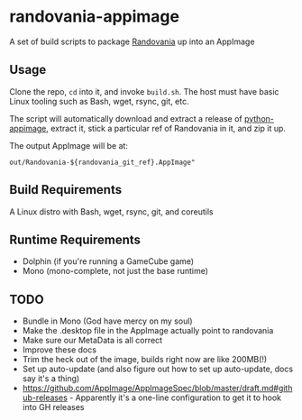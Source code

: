 # randovania-appimage

A set of build scripts to package [Randovania](https://github.com/randovania/randovania) up into an AppImage

## Usage

Clone the repo, `cd` into it, and invoke `build.sh`. The host must have basic Linux tooling such as Bash, wget, rsync, git, etc.

The script will automatically download and extract a release of [python-appimage](https://github.com/niess/python-appimage), extract it, stick a particular ref of Randovania in it, and zip it up.

The output AppImage will be at:

```
out/Randovania-${randovania_git_ref}.AppImage"
```

## Build Requirements

A Linux distro with Bash, wget, rsync, git, and coreutils

## Runtime Requirements

* Dolphin (if you're running a GameCube game)
* Mono (mono-complete, not just the base runtime)

## TODO

* Bundle in Mono (God have mercy on my soul)
* Make the .desktop file in the AppImage actually point to randovania
* Make sure our MetaData is all correct
* Improve these docs
* Trim the heck out of the image, builds right now are like 200MB(!)
* Set up auto-update (and also figure out how to set up auto-update, docs say it's a thing)
 * https://github.com/AppImage/AppImageSpec/blob/master/draft.md#github-releases - Apparently it's a one-line configuration to get it to hook into GH releases

